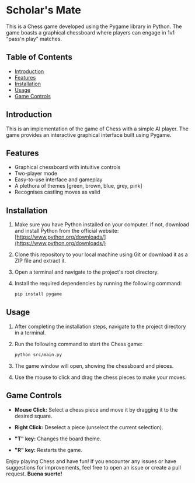 # Scholar's Mate

This is a Chess game developed using the Pygame library in Python. The game boasts a graphical chessboard where players can engage in 1v1 "pass'n play" matches.

## Table of Contents

-   [Introduction](#introduction)
-   [Features](#features)
-   [Installation](#installation)
-   [Usage](#usage)
-   [Game Controls](#game-controls)

## Introduction

This is an implementation of the game of Chess with a simple AI player. The game provides an interactive graphical interface built using Pygame.

## Features

-   Graphical chessboard with intuitive controls
-   Two-player mode
-   Easy-to-use interface and gameplay
-   A plethora of themes [green, brown, blue, grey, pink]
-   Recognises castling moves as valid

## Installation

1. Make sure you have Python installed on your computer. If not, download and install Python from the official website: [https://www.python.org/downloads/](https://www.python.org/downloads/)

2. Clone this repository to your local machine using Git or download it as a ZIP file and extract it.

3. Open a terminal and navigate to the project's root directory.

4. Install the required dependencies by running the following command:

    ```bash
    pip install pygame
    ```

## Usage

1. After completing the installation steps, navigate to the project directory in a terminal.

2. Run the following command to start the Chess game:

    ```bash
    python src/main.py
    ```

3. The game window will open, showing the chessboard and pieces.

4. Use the mouse to click and drag the chess pieces to make your moves.

## Game Controls

-   **Mouse Click:** Select a chess piece and move it by dragging it to the desired square.

-   **Right Click:** Deselect a piece (unselect the current selection).

-   **"T" key:** Changes the board theme.

-   **"R" key:** Restarts the game.

Enjoy playing Chess and have fun! If you encounter any issues or have suggestions for improvements, feel free to open an issue or create a pull request. **Buena suerte!**
